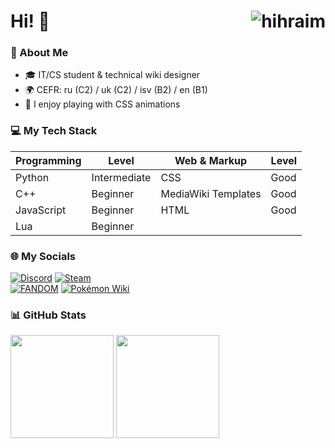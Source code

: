 # Hi! 👋<img align="right" src="https://komarev.com/ghpvc/?username=hihraim04&label=Profile%20views&color=0e75b6&style=flat" alt="hihraim" />

### 🚀 About Me
- 🎓 IT/CS student & technical wiki designer
- 🌍 CEFR: ru (C2) / uk (C2) / isv (B2) / en (B1)
- 🎨 I enjoy playing with CSS animations

### 💻 My Tech Stack
| Programming | Level         | Web & Markup        | Level  |
|-------------|---------------|---------------------|--------|
| Python      | Intermediate  | CSS                 | Good   |
| C++         | Beginner      | MediaWiki Templates | Good   |
| JavaScript  | Beginner      | HTML                | Good   |
| Lua         | Beginner      |                     |        |

### 🌐 My Socials  
[![Discord](https://img.shields.io/badge/Discord-hihraim-5865f2?logo=discord&logoColor=white)](https://discord.com/users/428596508271575040)
[![Steam](https://img.shields.io/badge/Steam-hihraim-000000?logo=steam&logoColor=white)](https://steamcommunity.com/id/hihraim)  
[![FANDOM](https://img.shields.io/badge/FANDOM-HIHRAIM-ffc500?logo=fandom&logoColor=white)](https://community.fandom.com/wiki/User:HIHRAIM)
[![Pokémon Wiki](https://img.shields.io/badge/Pokémon_Wiki-HIHRAIM-3157a2?logo=fandom&logoColor=white)](https://pokemon.fandom.com/ru/wiki/User:HIHRAIM)  

### 📊 GitHub Stats
<p align="left">
<img src="https://github-readme-stats.vercel.app/api?username=hihraim&show_icons=true&theme=dark" height="165">
<img src="https://github-readme-stats.vercel.app/api/top-langs?username=hihraim&show_icons=true&theme=dark&layout=compact" height="165">
</p>
